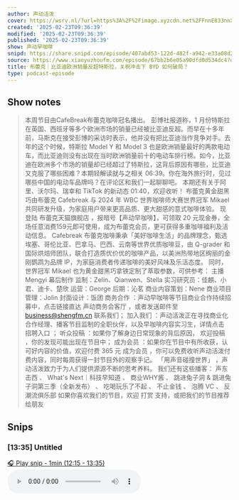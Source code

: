 ```yaml
---
author: 声动活泼
cover: https://wsrv.nl/?url=https%3A%2F%2Fimage.xyzcdn.net%2FFnnE833nnXIf7nFGP9KckQcKGWKF.png&w=200&h=200
created: '2025-02-23T09:36:39'
modified: '2025-02-23T09:36:39'
published: '2025-02-23T09:36:39'
show: 声动早咖啡
snipd: https://share.snipd.com/episode/407abd53-122d-482f-a942-e33a08d2d582
source: https://www.xiaoyuzhoufm.com/episode/67bb2b6e05a90dfd0d534dc4?utm_source=rss
title: 布蕾克｜比亚迪欧洲销量反超特斯拉，关税冲击下 BYD 如何破局？
type: podcast-episode
---
```



## Show notes
> 本周节目由CafeBreak布蕾克咖啡冠名播出。
> 彭博社报道称，1 月份特斯拉在英国、西班牙等多个欧洲市场的销量已经被比亚迪反超。而早在十多年前，马斯克在接受彭博的采访时表示，他并没有把比亚迪当作竞争对手。去年的这个时候，特斯拉 Model Y 和 Model 3 也是欧洲销量最好的两款电动车，而比亚迪则没有出现在当时欧洲销量前十的电动车排行榜。如今，比亚迪在欧洲多个市场的销量却已经超过了特斯拉，这背后原因有哪些，比亚迪又克服了哪些困难？本期轻解读就与之相关 06:39。你在海外旅行时，见过哪些中国的电动车品牌吗？在评论区和我们一起聊聊吧。
> 本期还有关于阿里、沃尔玛、瑞幸和 TikTok 的新动态 01:40，欢迎收听！
> 布蕾克黄金甜黑巧由布蕾克 Cafebreak 与 2024 年 WBC 世界咖啡师大赛世界冠军 Mikael 共同研发升级，为家庭用户带来更高品质、更大甜感的意式咖啡体验。
> 现登陆 布蕾克天猫旗舰店 ，报暗号【声动早咖啡】，可领取 20 元现金券，全场任意消费159元即可使用，成为布蕾克会员，更可获得多重咖啡福利及活动信息。
> Cafebreak 布蕾克咖啡秉承「美好咖啡生活」的品牌理念，甄选埃塞、哥伦比亚、巴拿马、巴西、云南等世界优质咖啡豆，由 Q-grader 和国际烘焙师团队，联合打造质优价优的咖啡产品，以美洲热带地区绚丽的金刚鹦鹉为品牌 IP，为家庭消费者传递咖啡的美好风味及乐活态度。
> 同时，世界冠军 Mikael 也为黄金甜黑巧拿铁定制了萃取参数，可供参考：
> 主播 
> Mengyi
> 幕后制作 
> 监制：Zelin、Qianwen、Stella
> 实习研究员：佳麒、小君、迪卡、楚欣
> 运营：George
> 后期：沁茗
> 商业内容策划：Nene
> 商业项目管理：Jolin
> 封面设计：饭团
> 商务合作 ：声动早咖啡等节目商业合作持续招募中，点击链接直达  声动商务会客厅 ，或者发送邮件至  business@shengfm.cn  联系我们；
> 加入我们 ：声动活泼正在寻找商业化合作经理、播客节目监制的全职伙伴，以及早咖啡内容实习生，详情点击 招聘入口 ；
> 听众投稿 ：如果你了解身边日常现象的背后原因， 欢迎投稿 ，你的发现可能出现在节目中；
> 成为会员 ：如果你在节目中有所收获，认可好内容的价值，欢迎付费 365 元 成为会员 ，你可以免费收听声动活泼付费内容，同时每周获得一封节目外的观察手记。
> 「用声音碰撞世界」 ，声动活泼致力于为人们提供源源不断的思考养料。
> 我们还有这些播客： 声东击西 、 What's Next｜科技早知道 、 商业WHY酱 、 跳进兔子洞 & 跳进兔子洞第三季（全新发布） 、 吃喝玩乐了不起 、 不止金钱 、 泡腾 VC 、 反潮流俱乐部     如果你喜欢我们的节目，欢迎 打赏 支持，或把我们的节目推荐给朋友

## Snips
### [13:35] Untitled
[🎧 Play snip - 1min️ (12:15 - 13:35)](https://share.snipd.com/snip/fa281cad-fe97-4ebd-9b68-8f9a3a272c7d)
<audio controls> <source src="https://dts-api.xiaoyuzhoufm.com/track/60de7c003dd577b40d5a40f3/67bb2b6e05a90dfd0d534dc4/media.xyzcdn.net/60de7c003dd577b40d5a40f3/lsnBrTVj9QCbENeBLOSq53rKR-Q5.m4a#t=12:15,13:35"> </audio>
